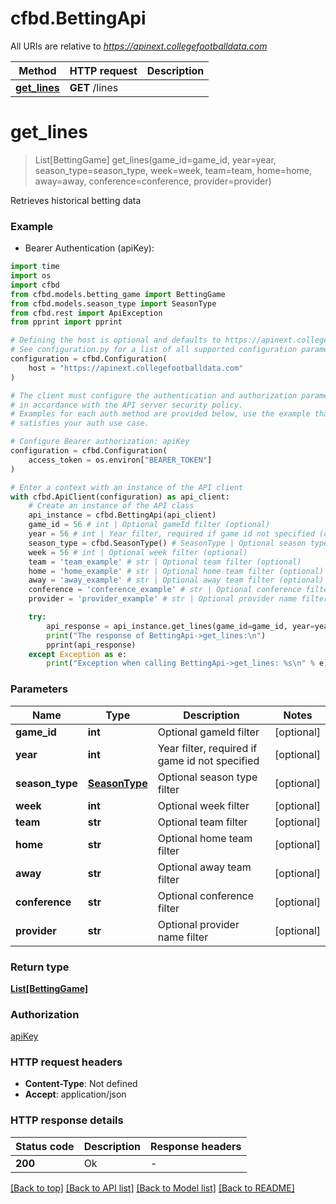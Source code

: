 # cfbd.BettingApi

All URIs are relative to *https://apinext.collegefootballdata.com*

Method | HTTP request | Description
------------- | ------------- | -------------
[**get_lines**](BettingApi.md#get_lines) | **GET** /lines | 


# **get_lines**
> List[BettingGame] get_lines(game_id=game_id, year=year, season_type=season_type, week=week, team=team, home=home, away=away, conference=conference, provider=provider)



Retrieves historical betting data

### Example

* Bearer Authentication (apiKey):
```python
import time
import os
import cfbd
from cfbd.models.betting_game import BettingGame
from cfbd.models.season_type import SeasonType
from cfbd.rest import ApiException
from pprint import pprint

# Defining the host is optional and defaults to https://apinext.collegefootballdata.com
# See configuration.py for a list of all supported configuration parameters.
configuration = cfbd.Configuration(
    host = "https://apinext.collegefootballdata.com"
)

# The client must configure the authentication and authorization parameters
# in accordance with the API server security policy.
# Examples for each auth method are provided below, use the example that
# satisfies your auth use case.

# Configure Bearer authorization: apiKey
configuration = cfbd.Configuration(
    access_token = os.environ["BEARER_TOKEN"]
)

# Enter a context with an instance of the API client
with cfbd.ApiClient(configuration) as api_client:
    # Create an instance of the API class
    api_instance = cfbd.BettingApi(api_client)
    game_id = 56 # int | Optional gameId filter (optional)
    year = 56 # int | Year filter, required if game id not specified (optional)
    season_type = cfbd.SeasonType() # SeasonType | Optional season type filter (optional)
    week = 56 # int | Optional week filter (optional)
    team = 'team_example' # str | Optional team filter (optional)
    home = 'home_example' # str | Optional home team filter (optional)
    away = 'away_example' # str | Optional away team filter (optional)
    conference = 'conference_example' # str | Optional conference filter (optional)
    provider = 'provider_example' # str | Optional provider name filter (optional)

    try:
        api_response = api_instance.get_lines(game_id=game_id, year=year, season_type=season_type, week=week, team=team, home=home, away=away, conference=conference, provider=provider)
        print("The response of BettingApi->get_lines:\n")
        pprint(api_response)
    except Exception as e:
        print("Exception when calling BettingApi->get_lines: %s\n" % e)
```



### Parameters

Name | Type | Description  | Notes
------------- | ------------- | ------------- | -------------
 **game_id** | **int**| Optional gameId filter | [optional] 
 **year** | **int**| Year filter, required if game id not specified | [optional] 
 **season_type** | [**SeasonType**](.md)| Optional season type filter | [optional] 
 **week** | **int**| Optional week filter | [optional] 
 **team** | **str**| Optional team filter | [optional] 
 **home** | **str**| Optional home team filter | [optional] 
 **away** | **str**| Optional away team filter | [optional] 
 **conference** | **str**| Optional conference filter | [optional] 
 **provider** | **str**| Optional provider name filter | [optional] 

### Return type

[**List[BettingGame]**](BettingGame.md)

### Authorization

[apiKey](../README.md#apiKey)

### HTTP request headers

 - **Content-Type**: Not defined
 - **Accept**: application/json

### HTTP response details
| Status code | Description | Response headers |
|-------------|-------------|------------------|
**200** | Ok |  -  |

[[Back to top]](#) [[Back to API list]](../README.md#documentation-for-api-endpoints) [[Back to Model list]](../README.md#documentation-for-models) [[Back to README]](../README.md)

